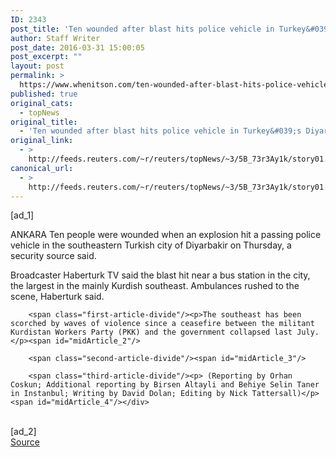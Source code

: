 ```yaml
---
ID: 2343
post_title: 'Ten wounded after blast hits police vehicle in Turkey&#039;s Diyarbakir: source'
author: Staff Writer
post_date: 2016-03-31 15:00:05
post_excerpt: ""
layout: post
permalink: >
  https://www.whenitson.com/ten-wounded-after-blast-hits-police-vehicle-in-turkeys-diyarbakir-source/
published: true
original_cats:
  - topNews
original_title:
  - 'Ten wounded after blast hits police vehicle in Turkey&#039;s Diyarbakir: source'
original_link:
  - >
    http://feeds.reuters.com/~r/reuters/topNews/~3/5B_73r3Ay1k/story01.htm
canonical_url:
  - >
    http://feeds.reuters.com/~r/reuters/topNews/~3/5B_73r3Ay1k/story01.htm
---
```

 [ad_1]
<br><div id="articleText">
<span id="midArticle_start"/>

<span class="focusParagraph" readability="4"><p><span class="articleLocation">ANKARA</span> Ten people were wounded when an explosion hit a passing police vehicle in the southeastern Turkish city of Diyarbakir on Thursday, a security source said.</p></span><span id="midArticle_0"/><p>Broadcaster Haberturk TV said the blast hit near a bus station in the city, the largest in the mainly Kurdish southeast. Ambulances rushed to the scene, Haberturk said.</p><span id="midArticle_1"/>
        
        <span class="first-article-divide"/><p>The southeast has been scorched by waves of violence since a ceasefire between the militant Kurdistan Workers Party (PKK) and the government collapsed last July.</p><span id="midArticle_2"/>
        
        <span class="second-article-divide"/><span id="midArticle_3"/>
        
        <span class="third-article-divide"/><p> (Reporting by Orhan Coskun; Additional reporting by Birsen Altayli and Behiye Selin Taner in Instanbul; Writing by David Dolan; Editing by Nick Tattersall)</p><span id="midArticle_4"/></div>
<br>[ad_2]
<br><a href="http://feeds.reuters.com/~r/reuters/topNews/~3/5B_73r3Ay1k/story01.htm">Source </a>